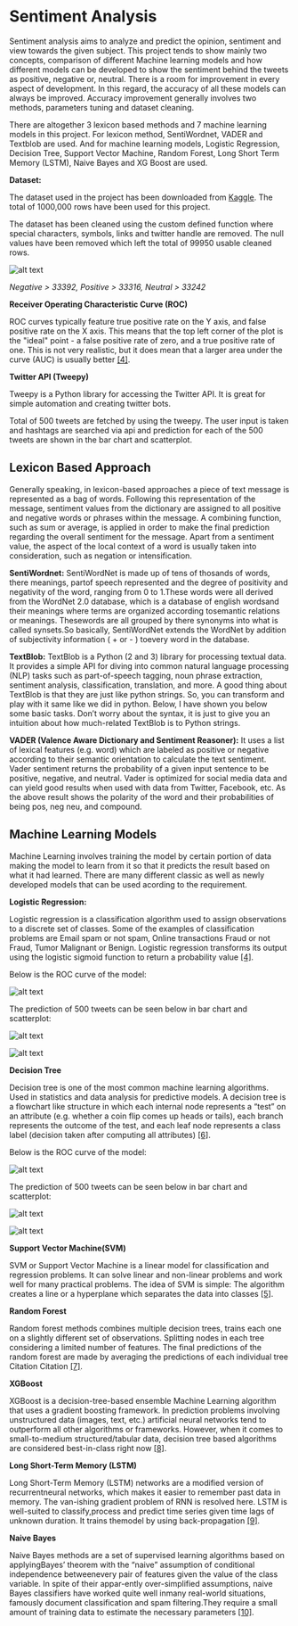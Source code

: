 # Sentiment Analysis

Sentiment analysis aims to analyze and predict the opinion, sentiment and view towards the given subject. This project tends to show mainly two concepts, comparison of different Machine learning models and how different models can be developed to show the sentiment behind the tweets as positive, negative or, neutral.
There is a room for improvement in every aspect of development. In this regard, the accuracy of all these models can always be improved. Accuracy improvement generally involves two methods, parameters tuning and dataset cleaning.

There are altogether 3 lexicon based methods and 7 machine learning models in this project. For lexicon method, SentiWordnet, VADER and Textblob are used. And for machine learning models, Logistic Regression, Decision Tree, Support Vector Machine, Random Forest, Long Short Term Memory (LSTM), Naive Bayes and XG Boost are used.

**Dataset:**

The dataset used in the project has been downloaded from [Kaggle](https://www.kaggle.com/kazanova/sentiment140?select=training.1600000.processed.noemoticon.csv). The total of 1000,000 rows have been used for this project.

The dataset has been cleaned using the custom defined function where special characters, symbols, links and twitter handle are removed. The null values have been removed which left the total of 99950 usable cleaned rows.

![alt text](https://raw.githubusercontent.com/sauravrox/sentiment-analysis/main/images/dataset.png)

*Negative > 33392, Positive > 33316, Neutral  > 33242*

**Receiver Operating Characteristic Curve (ROC)** 

ROC curves typically feature true positive rate on the Y axis, and false positive rate on the X axis. This means that the top left corner of the plot is the "ideal" point - a false positive rate of zero, and a true positive rate of one. This is not very realistic, but it does mean that a larger area under the curve (AUC) is usually better [[4]](https://scikit-learn.org/stable/auto_examples/model_selection/plot_roc.html).

**Twitter API (Tweepy)**

Tweepy is a Python library for accessing the Twitter API. It is great for simple automation and creating twitter bots. 

Total of 500 tweets are fetched by using the tweepy. The user input is taken and hashtags are searched via api and prediction for each of the 500 tweets are shown in the bar chart and scatterplot. 

## Lexicon Based Approach

Generally speaking, in lexicon-based approaches a piece of text message is represented as a bag of words. Following this representation of the message, sentiment values from the dictionary are assigned to all positive and negative words or phrases within the message. A combining function, such as sum or average, is applied in order to make the final prediction regarding the overall sentiment for the message. Apart from a sentiment value, the aspect of the local context of a word is usually taken into consideration, such as negation or intensification.

**SentiWordnet:**
SentiWordNet is made up of tens of thosands of words, there meanings, partof speech represented and the degree of positivity and negativity of the word, ranging from 0 to 1.These words were all derived from the WordNet 2.0 database, which is a database of english wordsand their meanings where terms are organized according tosemantic relations or meanings. Thesewords are all grouped by there synonyms into what is called synsets.So basically, SentiWordNet extends the WordNet by addition of subjectivity information ( + or - ) toevery word in the database.

**TextBlob:**
TextBlob is a Python (2 and 3) library for processing textual data. It provides a simple API for diving into common natural language processing (NLP) tasks such as part-of-speech tagging, noun phrase extraction, sentiment analysis, classification, translation, and more.
A good thing about TextBlob is that they are just like python strings. So, you can transform and play with it same like we did in python. Below, I have shown you below some basic tasks. Don’t worry about the syntax, it is just to give you an intuition about how much-related TextBlob is to Python strings.

**VADER (Valence Aware Dictionary and Sentiment Reasoner):**
It uses a list of lexical features (e.g. word) which are labeled as positive or negative according to their semantic orientation to calculate the text sentiment. Vader sentiment returns the probability of a given input sentence to be positive, negative, and neutral.
Vader is optimized for social media data and can yield good results when used with data from Twitter, Facebook, etc. As the above result shows the polarity of the word and their probabilities of being pos, neg neu, and compound.

## Machine Learning Models

Machine Learning involves training the model by certain portion of data making the model to learn from it so that it predicts the result based on what it had learned. There are many different classic as well as newly developed models that can be used acording to the requirement.  

**Logistic Regression:**

Logistic regression is a classification algorithm used to assign observations to a discrete set of classes. Some of the examples of classification problems are Email spam or not spam, Online transactions Fraud or not Fraud, Tumor Malignant or Benign. Logistic regression transforms its output using the logistic sigmoid function to return a probability value [[4]](https://towardsdatascience.com/introduction-to-logistic-regression-66248243c148).


Below is the ROC curve of the model:

![alt text](https://raw.githubusercontent.com/sauravrox/sentiment-analysis/main/images/lr-roc.png)

The prediction of 500 tweets can be seen below in bar chart and scatterplot:

![alt text](https://raw.githubusercontent.com/sauravrox/sentiment-analysis/main/images/lr-predict-graph.png)

![alt text](https://raw.githubusercontent.com/sauravrox/sentiment-analysis/main/images/lr-predict-plot.png)

**Decision Tree**

Decision tree is one of the most common machine learning algorithms. Used in statistics and data analysis for predictive models. A decision tree is a flowchart like structure in which each internal node represents a “test” on an attribute (e.g. whether a coin flip comes up heads or tails), each branch represents the outcome of the test, and each leaf node represents a class label (decision taken after computing all attributes) [[6]](https://towardsdatascience.com/understanding-decision-trees-once-and-for-all-2d891b1be579).

Below is the ROC curve of the model:

![alt text](https://raw.githubusercontent.com/sauravrox/sentiment-analysis/main/images/dt-roc.png)

The prediction of 500 tweets can be seen below in bar chart and scatterplot:

![alt text](https://raw.githubusercontent.com/sauravrox/sentiment-analysis/main/images/dt-predict-graph.png)

![alt text](https://raw.githubusercontent.com/sauravrox/sentiment-analysis/main/images/dt-predict-plot.png)


**Support Vector Machine(SVM)**

SVM or Support Vector Machine is a linear model for classification and regression problems. It can solve linear and non-linear problems and work well for many practical problems. The idea of SVM is simple: The algorithm creates a line or a hyperplane which separates the data into classes [[5]](https://towardsdatascience.com/https-medium-com-pupalerushikesh-svm-f4b42800e989).


**Random Forest**

Random forest methods combines multiple decision trees, trains each one on a slightly different set of observations. Splitting nodes in each tree considering a limited number of features. The final predictions of the random forest are made by averaging the predictions of each individual tree Citation Citation [[7]](https://towardsdatascience.com/an-implementation-and-explanation-of-the-random-forest-in-python-77bf308a9b76).

**XGBoost**

XGBoost is a decision-tree-based ensemble Machine Learning algorithm that uses a gradient boosting framework. In prediction problems involving unstructured data (images, text, etc.) artificial neural networks tend to outperform all other algorithms or frameworks. However, when it comes to small-to-medium structured/tabular data, decision tree based algorithms are considered best-in-class right now [[8]](https://www.kdnuggets.com/2019/05/xgboost-algorithm.html).


**Long Short-Term Memory (LSTM)**

Long Short-Term Memory (LSTM) networks are a modified version of recurrentneural networks, which makes it easier to remember past data in memory. The van-ishing gradient problem of RNN is resolved here. LSTM is well-suited to classify,process and predict time series given time lags of unknown duration. It trains themodel by using back-propagation [[9]](https://towardsdatascience.com/understanding-rnn-and-lstm-f7cdf6dfc14e).


**Naive Bayes**

Naive Bayes methods are a set of supervised learning algorithms based on applyingBayes’ theorem with the “naive” assumption of conditional independence betweenevery pair of features given the value of the class variable. In spite of their appar-ently over-simplified assumptions, naive Bayes classifiers have worked quite well inmany real-world situations, famously document classification and spam filtering.They require a small amount of training data to estimate the necessary parameters [[10]](https://scikit-learn.org/stable/modules/naive-bayes.html).
